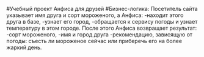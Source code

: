#Учебный проект Анфиса для друзей
#Бизнес-логика:
Посетитель сайта указывает имя друга и сорт мороженого, а Анфиса:
-находит этого друга в базе,
-узнает его город,
-обращается к сервису погоды и узнает температуру в этом городе.
После этого Анфиса возвращает результат:
-сорт мороженого,
-имя и город друга
-рекомендацию, зависящую от погоды: съесть ли мороженое сейчас или приберечь его на более жаркий день.
